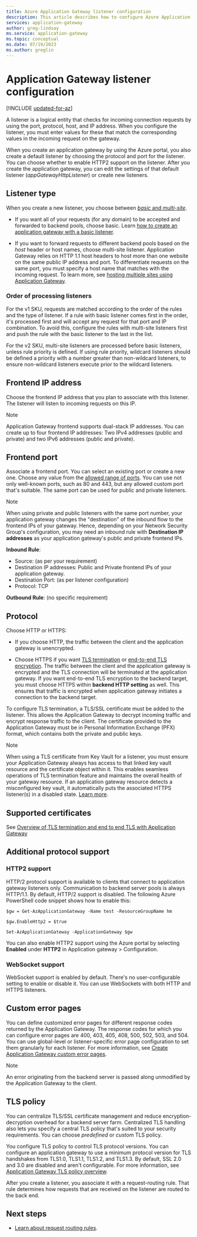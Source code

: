 ```yaml
---
title: Azure Application Gateway listener configuration
description: This article describes how to configure Azure Application Gateway listeners.
services: application-gateway
author: greg-lindsay
ms.service: application-gateway
ms.topic: conceptual
ms.date: 07/19/2023
ms.author: greglin 
---
```


# Application Gateway listener configuration

[!INCLUDE [updated-for-az](~/reusable-content/ce-skilling/azure/includes/updated-for-az.md)]

A listener is a logical entity that checks for incoming connection requests by using the port, protocol, host, and IP address. When you configure the listener, you must enter values for these that match the corresponding values in the incoming request on the gateway.

When you create an application gateway by using the Azure portal, you also create a default listener by choosing the protocol and port for the listener. You can choose whether to enable HTTP2 support on the listener. After you create the application gateway, you can edit the settings of that default listener (*appGatewayHttpListener*) or create new listeners.

## Listener type

When you create a new listener, you choose between [*basic* and *multi-site*](./application-gateway-components.md#types-of-listeners).

- If you want all of your requests (for any domain) to be accepted and forwarded to backend pools, choose basic. Learn [how to create an application gateway with a basic listener](./quick-create-portal.md).

- If you want to forward requests to different backend pools based on the *host* header or host names, choose multi-site listener. Application Gateway relies on HTTP 1.1 host headers to host more than one website on the same public IP address and port.  To differentiate requests on the same port, you must specify a host name that matches with the incoming request. To learn more, see [hosting multiple sites using Application Gateway](multiple-site-overview.md).

### Order of processing listeners

For the v1 SKU, requests are matched according to the order of the rules and the type of listener. If a rule with basic listener comes first in the order, it's processed first and will accept any request for that port and IP combination. To avoid this, configure the rules with multi-site listeners first and push the rule with the basic listener to the last in the list.

For the v2 SKU, multi-site listeners are processed before basic listeners, unless rule priority is defined. If using rule priority, wildcard listeners should be defined a priority with a number greater than non-wildcard listeners, to ensure non-wildcard listeners execute prior to the wildcard listeners.

## Frontend IP address

Choose the frontend IP address that you plan to associate with this listener. The listener will listen to incoming requests on this IP.

  > [!NOTE]
  > Application Gateway frontend supports dual-stack IP addresses. You can create up to four frontend IP addresses: Two IPv4 addresses (public and private) and two IPv6 addresses (public and private).


## Frontend port

Associate a frontend port. You can select an existing port or create a new one. Choose any value from the [allowed range of ports](./application-gateway-components.md#ports). You can use not only well-known ports, such as 80 and 443, but any allowed custom port that's suitable. The same port can be used for public and private listeners. 

>[!NOTE] 
> When using private and public listeners with the same port number, your application gateway changes the "destination" of the inbound flow to the frontend IPs of your gateway. Hence, depending on your Network Security Group's configuration, you may need an inbound rule with **Destination IP addresses** as your application gateway's public and private frontend IPs.
> 
> **Inbound Rule**:
> - Source: (as per your requirement)
> - Destination IP addresses: Public and Private frontend IPs of your application gateway.
> - Destination Port: (as per listener configuration)
> - Protocol: TCP
> 
> **Outbound Rule**: (no specific requirement)

## Protocol

Choose HTTP or HTTPS:

- If you choose HTTP, the traffic between the client and the application gateway is unencrypted.

- Choose HTTPS if you want [TLS termination](features.md#secure-sockets-layer-ssltls-termination) or [end-to-end TLS encryption](./ssl-overview.md). The traffic between the client and the application gateway is encrypted and the TLS connection will be terminated at the application gateway. If you want end-to-end TLS encryption to the backend target, you must choose HTTPS within **backend HTTP setting** as well. This ensures that traffic is encrypted when application gateway initiates a connection to the backend target.

To configure TLS termination, a TLS/SSL certificate must be added to the listener. This allows the Application Gateway to decrypt incoming traffic and encrypt response traffic to the client. The certificate provided to the Application Gateway must be in Personal Information Exchange (PFX) format, which contains both the private and public keys.

> [!NOTE]
> When using a TLS certificate from Key Vault for a listener, you must ensure your Application Gateway always has access to that linked key vault resource and the certificate object within it. This enables seamless operations of TLS termination feature and maintains the overall health of your gateway resource. If an application gateway resource detects a misconfigured key vault, it automatically puts the associated HTTPS listener(s) in a disabled state. [Learn more](../application-gateway/disabled-listeners.md).

## Supported certificates

See [Overview of TLS termination and end to end TLS with Application Gateway](ssl-overview.md#certificates-supported-for-tls-termination)

## Additional protocol support

### HTTP2 support

HTTP/2 protocol support is available to clients that connect to application gateway listeners only. Communication to backend server pools is always HTTP/1.1. By default, HTTP/2 support is disabled. The following Azure PowerShell code snippet shows how to enable this:

```azurepowershell
$gw = Get-AzApplicationGateway -Name test -ResourceGroupName hm

$gw.EnableHttp2 = $true

Set-AzApplicationGateway -ApplicationGateway $gw
```

You can also enable HTTP2 support using the Azure portal by selecting **Enabled** under **HTTP2** in Application gateway > Configuration. 

### WebSocket support

WebSocket support is enabled by default. There's no user-configurable setting to enable or disable it. You can use WebSockets with both HTTP and HTTPS listeners.

## Custom error pages

You can define customized error pages for different response codes returned by the Application Gateway. The response codes for which you can configure error pages are 400, 403, 405, 408, 500, 502, 503, and 504. You can use global-level or listener-specific error page configuration to set them granularly for each listener. For more information, see [Create Application Gateway custom error pages](./custom-error.md).

> [!NOTE]
> An error originating from the backend server is passed along unmodified by the Application Gateway to the client. 

## TLS policy

You can centralize TLS/SSL certificate management and reduce encryption-decryption overhead for a backend server farm. Centralized TLS handling also lets you specify a central TLS policy that's suited to your security requirements. You can choose *predefined* or *custom* TLS policy.

You configure TLS policy to control TLS protocol versions. You can configure an application gateway to use a minimum protocol version for TLS handshakes from TLS1.0, TLS1.1, TLS1.2, and TLS1.3. By default, SSL 2.0 and 3.0 are disabled and aren't configurable. For more information, see [Application Gateway TLS policy overview](./application-gateway-ssl-policy-overview.md).

After you create a listener, you associate it with a request-routing rule. That rule determines how requests that are received on the listener are routed to the back end.

## Next steps

- [Learn about request routing rules](configuration-request-routing-rules.md).
